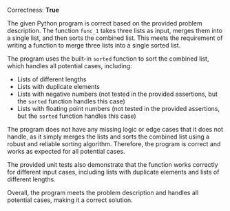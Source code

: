 Correctness: **True**

The given Python program is correct based on the provided problem description. The function `func_1` takes three lists as input, merges them into a single list, and then sorts the combined list. This meets the requirement of writing a function to merge three lists into a single sorted list.

The program uses the built-in `sorted` function to sort the combined list, which handles all potential cases, including:

* Lists of different lengths
* Lists with duplicate elements
* Lists with negative numbers (not tested in the provided assertions, but the `sorted` function handles this case)
* Lists with floating point numbers (not tested in the provided assertions, but the `sorted` function handles this case)

The program does not have any missing logic or edge cases that it does not handle, as it simply merges the lists and sorts the combined list using a robust and reliable sorting algorithm. Therefore, the program is correct and works as expected for all potential cases. 

The provided unit tests also demonstrate that the function works correctly for different input cases, including lists with duplicate elements and lists of different lengths. 

Overall, the program meets the problem description and handles all potential cases, making it a correct solution.